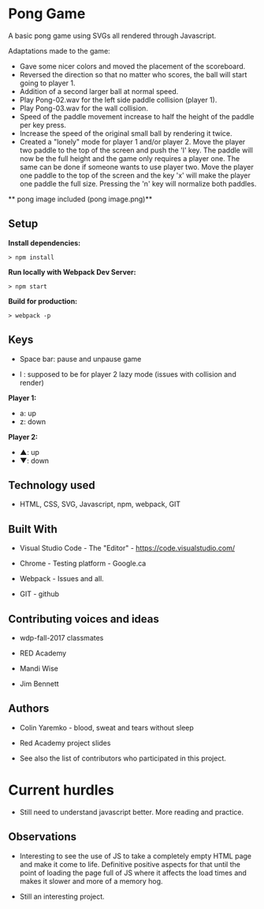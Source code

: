 # Pong Game

A basic pong game using SVGs all rendered through Javascript.

Adaptations made to the game:
* Gave some nicer colors and moved the placement of the scoreboard.
* Reversed the direction so that no matter who scores, the ball will start going to player 1.
* Addition of a second larger ball at normal speed.
* Play Pong-02.wav for the left side paddle collision (player 1).
* Play Pong-03.wav for the wall collision.
* Speed of the paddle movement increase to half the height of the paddle per key press.
* Increase the speed of the original small ball by rendering it twice.
* Created a "lonely" mode for player 1 and/or player 2.  Move the player two paddle to the top of the screen and push the 'l' key.  The paddle will now be the full height and the game only requires a player one.  The same can be done if someone wants to use player two.  Move the player one paddle to the top of the screen and the key 'x' will make the player one paddle the full size. Pressing the 'n' key will normalize both paddles.


** pong image included (pong image.png)**


## Setup

**Install dependencies:**

`> npm install`

**Run locally with Webpack Dev Server:**

`> npm start`

**Build for production:**

`> webpack -p`

## Keys

* Space bar: pause and unpause game

* l : supposed to be for player 2 lazy mode (issues with collision and render)

**Player 1:**
* a: up
* z: down

**Player 2:**
* ▲: up
* ▼: down


## Technology used

* HTML, CSS, SVG, Javascript, npm, webpack, GIT

## Built With

* Visual Studio Code - The "Editor" - https://code.visualstudio.com/

* Chrome - Testing platform - Google.ca

* Webpack - Issues and all.

* GIT - github


## Contributing voices and ideas

* wdp-fall-2017 classmates

* RED Academy

* Mandi Wise

* Jim Bennett

## Authors

* Colin Yaremko - blood, sweat and tears without sleep

* Red Academy project slides

* See also the list of contributors who participated in this project.

# Current hurdles

* Still need to understand javascript better.  More reading and practice.

## Observations

* Interesting to see the use of JS to take a completely empty HTML page and make it come to life.  Definitive positive aspects for that until the point of loading the page full of JS where it affects the load times and makes it slower and more of a memory hog.

* Still an interesting project.